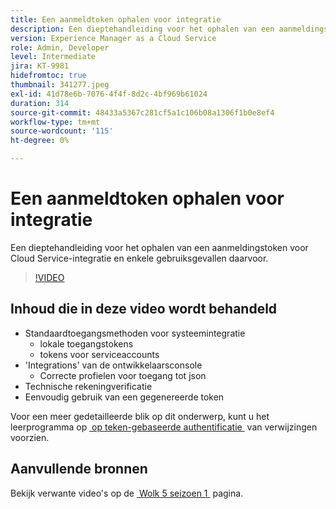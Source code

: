 ```yaml
---
title: Een aanmeldtoken ophalen voor integratie
description: Een dieptehandleiding voor het ophalen van een aanmeldingstoken voor Cloud Service-integratie en enkele gebruiksgevallen daarvoor.
version: Experience Manager as a Cloud Service
role: Admin, Developer
level: Intermediate
jira: KT-9981
hidefromtoc: true
thumbnail: 341277.jpeg
exl-id: 41d78e6b-7076-4f4f-8d2c-4bf969b61024
duration: 314
source-git-commit: 48433a5367c281cf5a1c106b08a1306f1b0e8ef4
workflow-type: tm+mt
source-wordcount: '115'
ht-degree: 0%

---
```


# Een aanmeldtoken ophalen voor integratie

Een dieptehandleiding voor het ophalen van een aanmeldingstoken voor Cloud Service-integratie en enkele gebruiksgevallen daarvoor.

>[!VIDEO](https://video.tv.adobe.com/v/3448643?quality=12&learn=on&captions=dut)

## Inhoud die in deze video wordt behandeld

+ Standaardtoegangsmethoden voor systeemintegratie
   + lokale toegangstokens
   + tokens voor serviceaccounts
+ &#39;Integrations&#39; van de ontwikkelaarsconsole
   + Correcte profielen voor toegang tot json
+ Technische rekeningverificatie
+ Eenvoudig gebruik van een gegenereerde token

Voor een meer gedetailleerde blik op dit onderwerp, kunt u het leerprogramma op [&#x200B; op teken-gebaseerde authentificatie &#x200B;](/help/headless-tutorial/authentication/overview.md) van verwijzingen voorzien.

## Aanvullende bronnen

Bekijk verwante video&#39;s op de [&#x200B; Wolk 5 seizoen 1 &#x200B;](cloud5-season-1.md) pagina.
